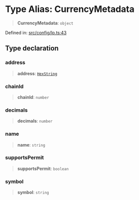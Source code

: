 # Type Alias: CurrencyMetadata

> **CurrencyMetadata**: `object`

Defined in: [src/config/lp.ts:43](https://github.com/centrifuge/centrifuge-sdk/blob/35076f925246b8dbb28e12a5beeb6327f126023f/src/config/lp.ts#L43)

## Type declaration

### address

> **address**: [`HexString`](HexString.md)

### chainId

> **chainId**: `number`

### decimals

> **decimals**: `number`

### name

> **name**: `string`

### supportsPermit

> **supportsPermit**: `boolean`

### symbol

> **symbol**: `string`
